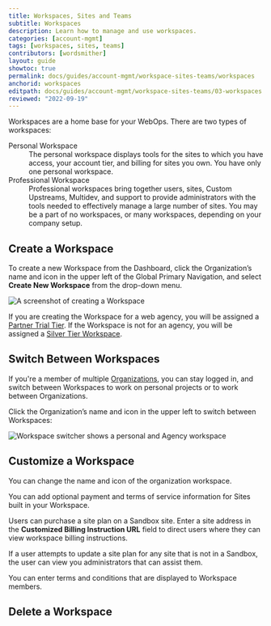 ```yaml
---
title: Workspaces, Sites and Teams
subtitle: Workspaces
description: Learn how to manage and use workspaces.
categories: [account-mgmt]
tags: [workspaces, sites, teams]
contributors: [wordsmither]
layout: guide
showtoc: true
permalink: docs/guides/account-mgmt/workspace-sites-teams/workspaces
anchorid: workspaces
editpath: docs/guides/account-mgmt/workspace-sites-teams/03-workspaces.md
reviewed: "2022-09-19"
---
```


Workspaces are a home base for your WebOps.  There are two types of workspaces:

<dl>
    <dt>Personal Workspace</dt>
    <dd>The personal workspace displays tools for the sites to which you have access, your account tier, and billing for sites you own.  You have only one personal workspace.</dd>
    <dt>Professional Workspace</dt>
    <dd>Professional workspaces bring together users, sites, Custom Upstreams, Multidev, and support to provide administrators with the tools needed to effectively manage a large number of sites. You may be a part of no workspaces, or many workspaces, depending on your company setup.</dd>
</dl>

## Create a Workspace

To create a new Workspace from the Dashboard, click the Organization’s name and icon in the upper left of the Global Primary Navigation, and select **Create New Workspace** from the drop-down menu. 

![A screenshot of creating a Workspace](../../../images/dashboard/new-dashboard/create-workspace.png)

If you are creating the Workspace for a web agency, you will be assigned a [Partner Trial Tier](https://pantheon.io/plans/partner-program). If the Workspace is not for an agency, you will be assigned a [Silver Tier Workspace](https://pantheon.io/plans/pricing).

## Switch Between Workspaces

If you're a member of multiple [Organizations](/organizations), you can stay logged in, and switch between Workspaces to work on personal projects or to work between Organizations.

Click the Organization’s name and icon in the upper left to switch between Workspaces:

![Workspace switcher shows a personal and Agency workspace](../../../images/dashboard/new-dashboard/workspaces-selector.png)

## Customize a Workspace

You can change the name and icon of the organization workspace.

You can add optional payment and terms of service information for Sites built in your Workspace.

Users can purchase a site plan on a Sandbox site. Enter a site address in the **Customized Billing Instruction URL** field to direct users where they can view workspace billing instructions.

If a user attempts to update a site plan for any site that is not in a Sandbox, the user can view you administrators that can assist them. 

You can enter terms and conditions that are displayed to Workspace members.


## Delete a Workspace
